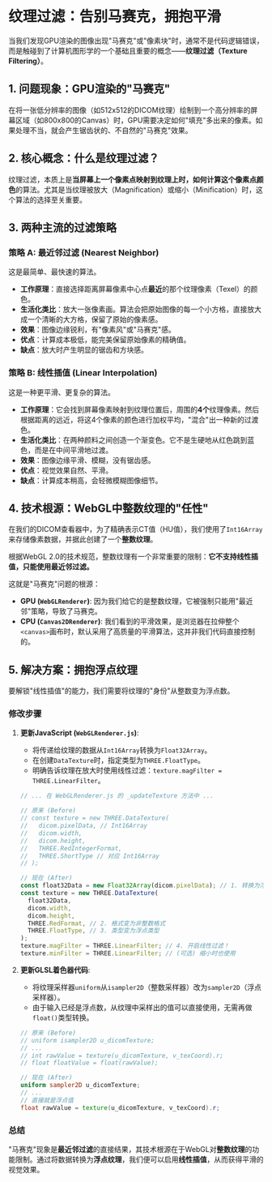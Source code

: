 # 纹理过滤：告别马赛克，拥抱平滑

当我们发现GPU渲染的图像出现"马赛克"或"像素块"时，通常不是代码逻辑错误，而是触碰到了计算机图形学的一个基础且重要的概念——**纹理过滤（Texture Filtering）**。

## 1. 问题现象：GPU渲染的"马赛克"

在将一张低分辨率的图像（如512x512的DICOM纹理）绘制到一个高分辨率的屏幕区域（如800x800的Canvas）时，GPU需要决定如何"填充"多出来的像素。如果处理不当，就会产生锯齿状的、不自然的"马赛克"效果。

## 2. 核心概念：什么是纹理过滤？

纹理过滤，本质上是**当屏幕上一个像素点映射到纹理上时，如何计算这个像素点颜色**的算法。尤其是当纹理被放大（Magnification）或缩小（Minification）时，这个算法的选择至关重要。

## 3. 两种主流的过滤策略

### 策略 A: 最近邻过滤 (Nearest Neighbor)

这是最简单、最快速的算法。

- **工作原理**：直接选择距离屏幕像素中心点**最近**的那个纹理像素（Texel）的颜色。
- **生活化类比**：放大一张像素画。算法会把原始图像的每一个小方格，直接放大成一个清晰的大方格，保留了原始的像素感。
- **效果**：图像边缘锐利，有"像素风"或"马赛克"感。
- **优点**：计算成本极低，能完美保留原始像素的精确值。
- **缺点**：放大时产生明显的锯齿和方块感。

### 策略 B: 线性插值 (Linear Interpolation)

这是一种更平滑、更复杂的算法。

- **工作原理**：它会找到屏幕像素映射到纹理位置后，周围的**4个**纹理像素。然后根据距离的远近，将这4个像素的颜色进行加权平均，"混合"出一种新的过渡色。
- **生活化类比**：在两种颜料之间创造一个渐变色。它不是生硬地从红色跳到蓝色，而是在中间平滑地过渡。
- **效果**：图像边缘平滑、模糊，没有锯齿感。
- **优点**：视觉效果自然、平滑。
- **缺点**：计算成本稍高，会轻微模糊图像细节。

## 4. 技术根源：WebGL中整数纹理的"任性"

在我们的DICOM查看器中，为了精确表示CT值（HU值），我们使用了`Int16Array`来存储像素数据，并据此创建了一个**整数纹理**。

根据WebGL 2.0的技术规范，整数纹理有一个非常重要的限制：**它不支持线性插值，只能使用最近邻过滤。**

这就是"马赛克"问题的根源：

- **GPU (`WebGLRenderer`)**: 因为我们给它的是整数纹理，它被强制只能用"最近邻"策略，导致了马赛克。
- **CPU (`Canvas2DRenderer`)**: 我们看到的平滑效果，是浏览器在拉伸整个`<canvas>`画布时，默认采用了高质量的平滑算法，这并非我们代码直接控制的。

## 5. 解决方案：拥抱浮点纹理

要解锁"线性插值"的能力，我们需要将纹理的"身份"从整数变为浮点数。

### 修改步骤

1.  **更新JavaScript (`WebGLRenderer.js`)**:

    - 将传递给纹理的数据从`Int16Array`转换为`Float32Array`。
    - 在创建`DataTexture`时，指定类型为`THREE.FloatType`。
    - 明确告诉纹理在放大时使用线性过滤：`texture.magFilter = THREE.LinearFilter`。

    ```javascript
    // ... 在 WebGLRenderer.js 的 _updateTexture 方法中 ...

    // 原来 (Before)
    // const texture = new THREE.DataTexture(
    //   dicom.pixelData, // Int16Array
    //   dicom.width,
    //   dicom.height,
    //   THREE.RedIntegerFormat,
    //   THREE.ShortType // 对应 Int16Array
    // );

    // 现在 (After)
    const float32Data = new Float32Array(dicom.pixelData); // 1. 转换为浮点数组
    const texture = new THREE.DataTexture(
      float32Data,
      dicom.width,
      dicom.height,
      THREE.RedFormat, // 2. 格式变为非整数格式
      THREE.FloatType, // 3. 类型变为浮点类型
    );
    texture.magFilter = THREE.LinearFilter; // 4. 开启线性过滤！
    texture.minFilter = THREE.LinearFilter; // (可选) 缩小时也使用
    ```

2.  **更新GLSL着色器代码**:

    - 将纹理采样器`uniform`从`isampler2D`（整数采样器）改为`sampler2D`（浮点采样器）。
    - 由于输入已经是浮点数，从纹理中采样出的值可以直接使用，无需再做`float()`类型转换。

    ```glsl
    // 原来 (Before)
    // uniform isampler2D u_dicomTexture;
    // ...
    // int rawValue = texture(u_dicomTexture, v_texCoord).r;
    // float floatValue = float(rawValue);

    // 现在 (After)
    uniform sampler2D u_dicomTexture;
    // ...
    // 直接就是浮点值
    float rawValue = texture(u_dicomTexture, v_texCoord).r;
    ```

### 总结

"马赛克"现象是**最近邻过滤**的直接结果，其技术根源在于WebGL对**整数纹理**的功能限制。通过将数据转换为**浮点纹理**，我们便可以启用**线性插值**，从而获得平滑的视觉效果。
